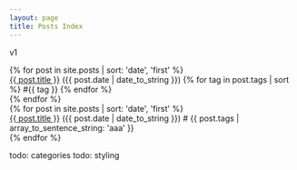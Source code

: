 ```yaml
---
layout: page
title: Posts Index
---
```


v1

<div class="posts">
    {% for post in site.posts | sort: 'date', 'first' %}
        <div class="post">
            <a href="{{ post.url }}">{{ post.title }}</a>
            ({{ post.date | date_to_string }})
            {% for tag in post.tags | sort %}
                #{{ tag }}
            {% endfor %}
        </div>
    {% endfor %}
</div>

<div>
    {% for post in site.posts | sort: 'date', 'first' %}
        <div class="post">
        <a href="{{ post.url }}">{{ post.title }}</a>
        ({{ post.date | date_to_string }})
        # {{ post.tags | array_to_sentence_string: 'aaa' }}
        </div>
    {% endfor %}
</div>

todo: categories
todo: styling